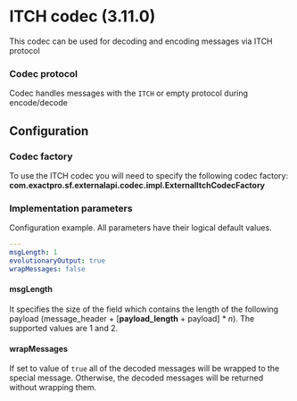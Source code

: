 # ITCH codec (3.11.0)

This codec can be used for decoding and encoding messages via ITCH protocol

### Codec protocol

Codec handles messages with the `ITCH` or empty protocol during encode/decode

## Configuration

### Codec factory

To use the ITCH codec you will need to specify the following codec factory:
**com.exactpro.sf.externalapi.codec.impl.ExternalItchCodecFactory**

### Implementation parameters
Configuration example. All parameters have their logical default values.
```yaml
---
msgLength: 1
evolutionaryOutput: true
wrapMessages: false
```

#### msgLength

It specifies the size of the field which contains the length of the following payload (message_header + [**payload_length** + payload] * _n_).
The supported values are 1 and 2.

#### wrapMessages

If set to value of `true` all of the decoded messages will be wrapped to the special message.
Otherwise, the decoded messages will be returned without wrapping them.